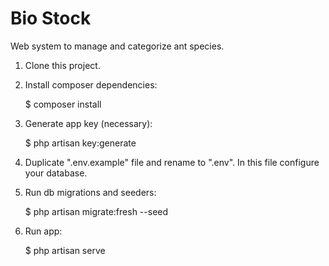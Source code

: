 <h1>Bio Stock</h1>

Web system to manage and categorize ant species.

1. Clone this project.

2. Install composer dependencies:

    $ composer install
    
3. Generate app key (necessary):

    $ php artisan key:generate
    
4. Duplicate ".env.example" file and rename to ".env". In this file configure your database.

5. Run db migrations and seeders:

    $ php artisan migrate:fresh --seed

6. Run app:

    $ php artisan serve
